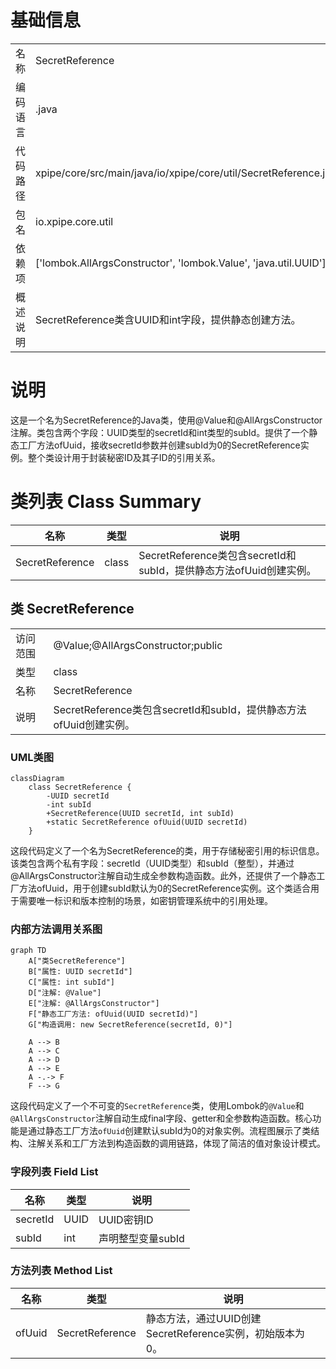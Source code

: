 # 基础信息

|      |      |
|------|------|
| 名称 | SecretReference |
| 编码语言 | .java |
| 代码路径 | xpipe/core/src/main/java/io/xpipe/core/util/SecretReference.java |
| 包名 | io.xpipe.core.util |
| 依赖项 | ['lombok.AllArgsConstructor', 'lombok.Value', 'java.util.UUID'] |
| 概述说明 | SecretReference类含UUID和int字段，提供静态创建方法。 |

# 说明

这是一个名为SecretReference的Java类，使用@Value和@AllArgsConstructor注解。类包含两个字段：UUID类型的secretId和int类型的subId。提供了一个静态工厂方法ofUuid，接收secretId参数并创建subId为0的SecretReference实例。整个类设计用于封装秘密ID及其子ID的引用关系。

# 类列表 Class Summary

| 名称   | 类型  | 说明 |
|-------|------|-------------|
| SecretReference | class | SecretReference类包含secretId和subId，提供静态方法ofUuid创建实例。 |



## 类 SecretReference

|      |      |
|------|------|
| 访问范围 | @Value;@AllArgsConstructor;public |
| 类型 | class |
| 名称 | SecretReference |
| 说明 | SecretReference类包含secretId和subId，提供静态方法ofUuid创建实例。 |


### UML类图

```mermaid
classDiagram
    class SecretReference {
        -UUID secretId
        -int subId
        +SecretReference(UUID secretId, int subId)
        +static SecretReference ofUuid(UUID secretId)
    }
```

这段代码定义了一个名为SecretReference的类，用于存储秘密引用的标识信息。该类包含两个私有字段：secretId（UUID类型）和subId（整型），并通过@AllArgsConstructor注解自动生成全参数构造函数。此外，还提供了一个静态工厂方法ofUuid，用于创建subId默认为0的SecretReference实例。这个类适合用于需要唯一标识和版本控制的场景，如密钥管理系统中的引用处理。


### 内部方法调用关系图

```mermaid
graph TD
    A["类SecretReference"]
    B["属性: UUID secretId"]
    C["属性: int subId"]
    D["注解: @Value"]
    E["注解: @AllArgsConstructor"]
    F["静态工厂方法: ofUuid(UUID secretId)"]
    G["构造调用: new SecretReference(secretId, 0)"]

    A --> B
    A --> C
    A --> D
    A --> E
    A -.-> F
    F --> G
```

这段代码定义了一个不可变的`SecretReference`类，使用Lombok的`@Value`和`@AllArgsConstructor`注解自动生成final字段、getter和全参数构造函数。核心功能是通过静态工厂方法`ofUuid`创建默认subId为0的对象实例。流程图展示了类结构、注解关系和工厂方法到构造函数的调用链路，体现了简洁的值对象设计模式。

### 字段列表 Field List

| 名称  | 类型  | 说明 |
|-------|-------|------|
| secretId | UUID | UUID密钥ID |
| subId | int | 声明整型变量subId |

### 方法列表 Method List

| 名称  | 类型  | 说明 |
|-------|-------|------|
| ofUuid | SecretReference | 静态方法，通过UUID创建SecretReference实例，初始版本为0。 |




